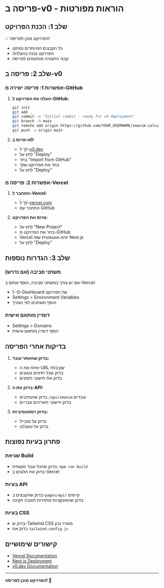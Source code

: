 # פריסה ב-v0 - הוראות מפורטות

## שלב 1: הכנת הפרויקט

✅ הפרויקט מוכן לפריסה!

- כל הקבצים המיותרים נמחקו
- הפרויקט נבנה בהצלחה
- קבצי התצורה מותאמים לפריסה

## שלב 2: פריסה ב-v0

### אפשרות 1: פריסה ישירה מ-GitHub

1. **העלה את הפרויקט ל-GitHub:**

   ```bash
   git init
   git add .
   git commit -m "Initial commit - ready for v0 deployment"
   git branch -M main
   git remote add origin https://github.com/YOUR_USERNAME/zmanim-calculator.git
   git push -u origin main
   ```

2. **פרוס ב-v0:**
   - לך ל-[v0.dev](https://v0.dev)
   - לחץ על "Deploy"
   - בחר "Import from GitHub"
   - בחר את הפרויקט שלך
   - לחץ על "Deploy"

### אפשרות 2: פריסה מ-Vercel

1. **התחבר ל-Vercel:**

   - לך ל-[vercel.com](https://vercel.com)
   - התחבר עם GitHub

2. **פרוס את הפרויקט:**
   - לחץ על "New Project"
   - בחר את הפרויקט מ-GitHub
   - Vercel יזהה אוטומטית שזה Next.js
   - לחץ על "Deploy"

## שלב 3: הגדרות נוספות

### משתני סביבה (אם נדרש)

אם יש צורך במשתני סביבה, הוסף אותם ב-Vercel:

- לך ל-Dashboard של הפרויקט
- Settings > Environment Variables
- הוסף משתנים לפי הצורך

### דומיין מותאם אישית

- Settings > Domains
- הוסף דומיין מותאם אישית

## בדיקות אחרי הפריסה

1. **בדוק שהאתר עובד:**

   - פתח את ה-URL שקיבלת
   - בדוק שכל הדפים נטענים
   - בדוק את חישובי הזמנים

2. **בדוק את ה-API:**

   - בדוק שהנתיבים `/api/zmanim` עובדים
   - בדוק חישובי תאריכים עבריים

3. **בדוק רספונסיביות:**
   - בדוק על מובייל
   - בדוק על טאבלט

## פתרון בעיות נפוצות

### שגיאת Build

- בדוק שהכל עובד מקומית: `npm run build`
- בדוק את הלוגים ב-Vercel

### בעיות API

- בדוק שהקבצים ב-`pages/api/` קיימים
- בדוק שהפונקציות מחזירות תגובה תקינה

### בעיות CSS

- בדוק ש-Tailwind CSS מוגדר נכון
- בדוק את `tailwind.config.js`

## קישורים שימושיים

- [Vercel Documentation](https://vercel.com/docs)
- [Next.js Deployment](https://nextjs.org/docs/deployment)
- [v0.dev Documentation](https://v0.dev/docs)

---

**הפרויקט מוכן לפריסה! 🚀**
